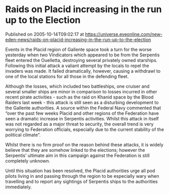 # Raids on Placid increasing in the run up to the Election
Published on 2005-10-14T09:02:17 at https://universe.eveonline.com/new-eden-news/raids-on-placid-increasing-in-the-run-up-to-the-election

Events in the Placid region of Gallente space took a turn for the worse yesterday when two Vindicators which appeared to be from the Serpentis fleet entered the Ouelletta, destroying several privately owned starships. Following this initial attack a valiant attempt by the locals to repel the invaders was made. It failed dramatically, however, causing a withdrawl to one of the local stations for all those in the defending fleet.   
  
Although the losses, which included two battleships, one cruiser and several smaller ships are minor in comparison to losses incurred in other recent pirate activities - such as the raid on Khanid space by the Blood Raiders last week - this attack is still seen as a disturbing development to the Gallente authorities. A source within the Federal Navy commented that “over the past few weeks Placid and other regions of the Federation have seen a dramatic increase in Serpentis activities. Whilst this attack in itself was not regarded as a major threat to security, the overall trend is very worrying to Federation officials, especially due to the current stability of the political climate”.   
  
Whilst there is no firm proof on the reason behind these attacks, it is widely believe that they are somehow linked to the elections; however the Serpentis’ ultimate aim in this campaign against the Federation is still completely unknown.   
  
Until this situation has been resolved, the Placid authorities urge all pod pilots living in and passing through the region to be especially wary when travelling and to report any sightings of Serpentis ships to the authorities immediately.
